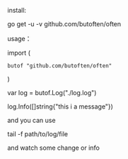 install:  

go get -u -v github.com/butoften/often  

usage：   

import (  

	butof "github.com/butoften/often"

)  

var log = butof.Log("./log.log")  

log.Info([]string{"this i a message"})  

and you can use   

tail -f path/to/log/file   

and watch some change or info  
